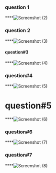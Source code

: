 ### question 1
****![Screenshot (2)](https://github.com/zoni2004/PF-FALL-23/assets/142867557/65efcf1f-cf81-4ece-b031-187a33c3805c)
 ### question 2
 ****![Screenshot (3)](https://github.com/zoni2004/PF-FALL-23/assets/142867557/e4ba88e2-b579-42d9-8a88-878dd282086f)
#### question#3
****![Screenshot (4)](https://github.com/zoni2004/PF-FALL-23/assets/142867557/865562c3-4f0d-47f3-b2a2-e1100b4d999d)
### question#4
****![Screenshot (5)](https://github.com/zoni2004/PF-FALL-23/assets/142867557/2591c7e4-07f5-4f93-be8f-df191b188920)
# question#5
****![Screenshot (6)](https://github.com/zoni2004/PF-FALL-23/assets/142867557/5c434788-7ed8-4927-8ed4-019d8bc117db)
### question#6
****![Screenshot (7)](https://github.com/zoni2004/PF-FALL-23/assets/142867557/999b433f-191e-4816-8aee-b433d735b299)
### question#7
****![Screenshot (8)](https://github.com/zoni2004/PF-FALL-23/assets/142867557/5aeb085a-42da-49cd-9bef-0c87ccd53a00)

